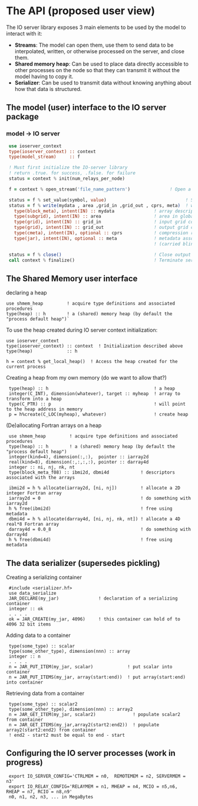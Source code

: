 # The API (proposed user view)

The IO server library exposes 3 main elements to be used by the model to interact with it:

* **Streams**: The model can open them, use them to send data to be interpolated, written, or otherwise processed on the server, and close them.
* **Shared memory heap**: Can be used to place data directly accessible to other processes on the node so that they can transmit it without the model having to copy it.
* **Serializer**: Can be used to transmit data without knowing anything about how that data is structured.

## The model (user) interface to the IO server package
### model -> IO server 
```.f90
 use ioserver_context
 type(ioserver_context) :: context
 type(model_stream)     :: f

 ! Must first initialize the IO-server library
 ! return .true. for success, .false. for failure
 status = context % init(num_relays_per_node)

 f = context % open_stream('file_name_pattern')               ! Open a stream 

 status = f % set_value(symbol, value)                              ! Set the value of a symbol
 status = f % write(mydata , area ,grid_in ,grid_out , cprs, meta)  ! write data
   type(block_meta), intent(IN) :: mydata               ! array descriptor from h % allocate
   type(subgrid), intent(IN) :: area                    ! area in global space
   type(grid), intent(IN) :: grid_in                    ! input grid code
   type(grid), intent(IN) :: grid_out                   ! output grid code
   type(cmeta), intent(IN), optional :: cprs            ! compression related metadata
   type(jar), intent(IN), optional :: meta              ! metadata associated with data
                                                        ! (carried blindly in serializing container)

 status = f % close()                                   ! Close output file
 call context % finalize()                              ! Terminate server library (will close any open file)
```

## The Shared Memory user interface
declaring a heap

```
use shmem_heap         ! acquire type definitions and associated procedures
type(heap) :: h        ! a (shared) memory heap (by default the "process default heap")`
```

To use the heap created during IO server context initialization:
```
use ioserver_context
type(ioserver_context) :: context  ! Initialization described above
type(heap)             :: h

h = context % get_local_heap()  ! Access the heap created for the current process
```


Creating a heap from my own memory (do we want to allow that?)
```
 type(heap) :: h                                        ! a heap
 integer(C_INT), dimension(whatever), target :: myheap  ! array to transform into a heap
 type(C_PTR) :: p                                       ! will point to the heap address in memory
 p = h%create(C_LOC(myheap), whatever)                  ! create heap
```

(De)allocating Fortran arrays on a heap
```
 use shmem_heap         ! acquire type definitions and associated procedures
 type(heap) :: h        ! a (shared) memory heap (by default the "process default heap")
 integer(kind=4), dimension(:,:),  pointer :: iarray2d
 real(kind=8), dimension(:,:,:,:), pointer :: darray4d
 integer :: ni, nj, nk, nt
 type(block_meta_f08) :: ibmi2d, dbmi4d            ! descriptors associated with the arrays
 
 ibmi2d = h % allocate(iarray2d, [ni, nj])         ! allocate a 2D integer Fortran array
 iarray2d = 0                                      ! do something with iarray2d
 h % free(ibmi2d)                                  ! free using metadata
 dbmi4d = h % allocate(darray4d, [ni, nj, nk, nt]) ! allocate a 4D real*8 Fortran array
 darray4d = 0.0_8                                  ! do something with darray4d
 h % free(dbmi4d)                                  ! free using metadata
```

## The data serializer (supersedes pickling)

Creating a serializing container
```
 #include <serializer.hf>
 use data_serialize
 JAR_DECLARE(my_jar)               ! declaration of a serializing container
 integer :: ok
 . . . .
 ok = JAR_CREATE(my_jar, 4096)     ! this container can hold of to 4096 32 bit items
```

Adding data to a container
```
 type(some_type) :: scalar
 type(some_other_type), dimension(nnn) :: array
 integer :: n
 . . . .
 n = JAR_PUT_ITEM(my_jar, scalar)             ! put scalar into container
 n = JAR_PUT_ITEMS(my_jar, array(start:end))  ! put array(start:end) into container
```
Retrieving data from a container
```
 type(some_type) :: scalar2
 type(some_other_type), dimension(nnn) :: array2
 n = JAR_GET_ITEM(my_jar, scalar2)              ! populate scalar2 from container
 n = JAR_GET_ITEMS(my_jar,array2(start2:end2))  ! populate array2(start2:end2) from container
 ! end2 - start2 must be equal to end - start
```

## Configuring the IO server processes (work in progress)
```
 export IO_SERVER_CONFIG='CTRLMEM = n0,  REMOTEMEM = n2, SERVERMEM = n3'
 export IO_RELAY_CONFIG='RELAYMEM = n1, MHEAP = n4, MCIO = n5,n6, RHEAP = n7, RCIO = n8,n9'
 n0, n1, n2, n3, ... in MegaBytes
```
